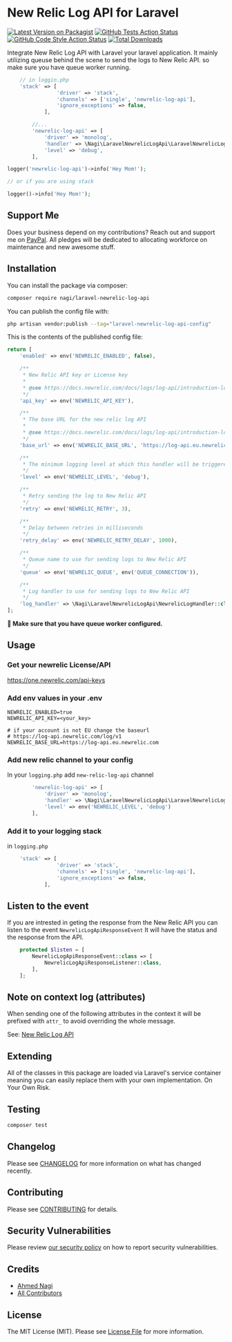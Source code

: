 # New Relic Log API for Laravel

[![Latest Version on Packagist](https://img.shields.io/packagist/v/nagi/laravel-newrelic-log-api.svg?style=flat-square)](https://packagist.org/packages/nagi/laravel-newrelic-log-api)
[![GitHub Tests Action Status](https://img.shields.io/github/actions/workflow/status/nagi1/laravel-newrelic-log-api/run-tests.yml?branch=dev&label=tests&style=flat-square)](https://github.com/nagi1/laravel-newrelic-log-api/actions?query=workflow%3Arun-tests+branch%3Adev)
[![GitHub Code Style Action Status](https://img.shields.io/github/actions/workflow/status/nagi1/laravel-newrelic-log-api/fix-php-code-style-issues.yml?branch=dev&label=code%20style&style=flat-square)](https://github.com/nagi1/laravel-newrelic-log-api/actions?query=workflow%3A"Fix+PHP+code+style+issues"+branch%3Adev)
[![Total Downloads](https://img.shields.io/packagist/dt/nagi/laravel-newrelic-log-api.svg?style=flat-square)](https://packagist.org/packages/nagi/laravel-newrelic-log-api)

Integrate New Relic Log API with Laravel your laravel application.
It mainly utilizing queuse behind the scene to send the logs to New Relic API.
so make sure you have queue worker running.

```php
    // in loggin.php
    'stack' => [
                'driver' => 'stack',
                'channels' => ['single', 'newrelic-log-api'],
                'ignore_exceptions' => false,
            ],

        //...
        'newrelic-log-api' => [
            'driver' => 'monolog',
            'handler' => \Nagi\LaravelNewrelicLogApi\LaravelNewrelicLogApi::logHandler(),
            'level' => 'debug',
        ],
```

```php
logger('newrelic-log-api')->info('Hey Mom!');

// or if you are using stack

logger()->info('Hey Mom!');
```

## Support Me

Does your business depend on my contributions? Reach out and support me on [PayPal](https://www.paypal.com/paypalme/nagix1). All pledges will be dedicated to allocating workforce on maintenance and new awesome stuff.

## Installation

You can install the package via composer:

```bash
composer require nagi/laravel-newrelic-log-api
```

You can publish the config file with:

```bash
php artisan vendor:publish --tag="laravel-newrelic-log-api-config"
```

This is the contents of the published config file:

```php
return [
    'enabled' => env('NEWRELIC_ENABLED', false),

    /**
     * New Relic API key or License key
     *
     * @see https://docs.newrelic.com/docs/logs/log-api/introduction-log-api/#setup
     */
    'api_key' => env('NEWRELIC_API_KEY'),

    /**
     * The base URL for the new relic log API
     *
     * @see https://docs.newrelic.com/docs/logs/log-api/introduction-log-api/#endpoint
     */
    'base_url' => env('NEWRELIC_BASE_URL', 'https://log-api.eu.newrelic.com'),

    /**
     * The minimum logging level at which this handler will be triggered
     */
    'level' => env('NEWRELIC_LEVEL', 'debug'),

    /**
     * Retry sending the log to New Relic API
     */
    'retry' => env('NEWRELIC_RETRY', 3),

    /**
     * Delay between retries in milliseconds
     */
    'retry_delay' => env('NEWRELIC_RETRY_DELAY', 1000),

    /**
     * Queue name to use for sending logs to New Relic API
     */
    'queue' => env('NEWRELIC_QUEUE', env('QUEUE_CONNECTION')),

    /**
     * Log handler to use for sending logs to New Relic API
     */
    'log_handler' => \Nagi\LaravelNewrelicLogApi\NewrelicLogHandler::class,
];

```

**🚨 Make sure that you have queue worker configured.**

## Usage

### Get your newrelic License/API

https://one.newrelic.com/api-keys

### Add env values in your .env

```
NEWRELIC_ENABLED=true
NEWRELIC_API_KEY=<your_key>

# if your account is not EU change the baseurl
# https://log-api.newrelic.com/log/v1
NEWRELIC_BASE_URL=https://log-api.eu.newrelic.com

```

### Add new relic channel to your config

In your `logging.php` add `new-relic-log-api` channel

```php
        'newrelic-log-api' => [
            'driver' => 'monolog',
            'handler' => \Nagi\LaravelNewrelicLogApi\LaravelNewrelicLogApi::logHandler(),
            'level' => env('NEWRELIC_LEVEL', 'debug')
        ],

```

### Add it to your logging stack

in `logging.php`

```php
    'stack' => [
                'driver' => 'stack',
                'channels' => ['single', 'newrelic-log-api'],
                'ignore_exceptions' => false,
            ],
```

## Listen to the event

If you are intrested in geting the response from the New Relic API you can listen to the event `NewrelicLogApiResponseEvent` It will have the status and the response from the API.

```php
    protected $listen = [
        NewrelicLogApiResponseEvent::class => [
            NewrelicLogApiResponseListener::class,
        ],
    ];
```

##

## Note on context log (attributes)

When sending one of the following attributes in the context it will be prefixed with `attr_` to avoid overriding the whole message.

See: [New Relic Log API](https://docs.newrelic.com/docs/logs/log-api/introduction-log-api/#attributes)

## Extending

All of the classes in this package are loaded via Laravel's service container meaning you can easily replace them with your own implementation. On Your Own Risk.

## Testing

```bash
composer test
```

## Changelog

Please see [CHANGELOG](CHANGELOG.md) for more information on what has changed recently.

## Contributing

Please see [CONTRIBUTING](CONTRIBUTING.md) for details.

## Security Vulnerabilities

Please review [our security policy](../../security/policy) on how to report security vulnerabilities.

## Credits

-   [Ahmed Nagi](https://github.com/nagi1)
-   [All Contributors](../../contributors)

## License

The MIT License (MIT). Please see [License File](LICENSE.md) for more information.
